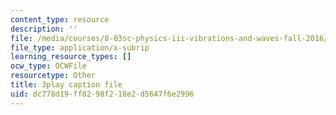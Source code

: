 ```yaml
---
content_type: resource
description: ''
file: /media/courses/8-03sc-physics-iii-vibrations-and-waves-fall-2016/dc778d19ff8298f218e2d5647f6e2996_b1eKhyC9TTo.srt
file_type: application/x-subrip
learning_resource_types: []
ocw_type: OCWFile
resourcetype: Other
title: 3play caption file
uid: dc778d19-ff82-98f2-18e2-d5647f6e2996
---
```

